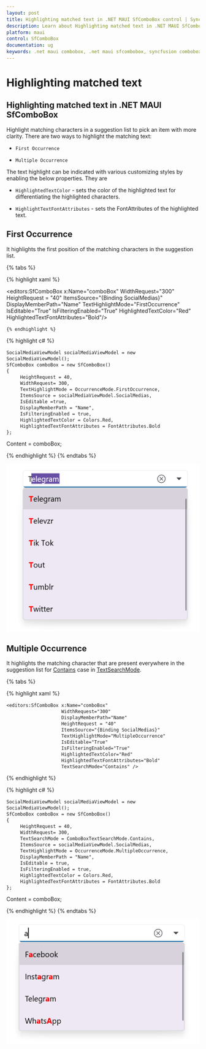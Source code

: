 ```yaml
---
layout: post
title: Highlighting matched text in .NET MAUI SfComboBox control | Syncfusion
description: Learn about Highlighting matched text in .NET MAUI SfComboBox (SfComboBox) control and more details.
platform: maui
control: SfComboBox
documentation: ug
keywords: .net maui combobox, .net maui sfcombobox, syncfusion combobox, combobox maui, .net maui dropdown list, .net maui select menu.
---
```


# Highlighting matched text

## Highlighting matched text in .NET MAUI SfComboBox

Highlight matching characters in a suggestion list to pick an item with more clarity. There are two ways to highlight the matching text:

*   `First Occurrence`

*   `Multiple Occurrence`

The text highlight can be indicated with various customizing styles by enabling the below properties. They are

*   `HighlightedTextColor` - sets the color of the highlighted text for differentiating the highlighted characters.

*   `HighlightTextFontAttributes` - sets the FontAttributes of the highlighted text.

## First Occurrence
It highlights the first position of the matching characters in the suggestion list.

{% tabs %}

{% highlight xaml %}

<editors:SfComboBox x:Name="comboBox"
                    WidthRequest="300"
                    HeightRequest = "40"
                    ItemsSource="{Binding SocialMedias}"
                    DisplayMemberPath="Name"
                    TextHighlightMode="FirstOccurrence"
                    IsEditable="True"
                    IsFilteringEnabled="True"
                    HighlightedTextColor="Red"
                    HighlightedTextFontAttributes="Bold"/>

    {% endhighlight %}

{% highlight c# %}

    SocialMediaViewModel socialMediaViewModel = new SocialMediaViewModel();
    SfComboBox comboBox = new SfComboBox() 
    {
         HeightRequest = 40,
         WidthRequest= 300,
         TextHighlightMode = OccurrenceMode.FirstOccurrence,
         ItemsSource = socialMediaViewModel.SocialMedias,
         IsEditable =true,
         DisplayMemberPath = "Name",
         IsFilteringEnabled = true,
         HighlightedTextColor = Colors.Red,
         HighlightedTextFontAttributes = FontAttributes.Bold
    };
Content = comboBox;

{% endhighlight %}
{% endtabs %}

![HighlightText Image](images/HighlightingText/firstoccurence1.png)

## Multiple Occurrence

It highlights the matching character that are present everywhere in the suggestion list for [Contains](https://help.syncfusion.com/cr/maui/Syncfusion.Maui.Inputs.ComboBoxTextSearchMode.html#Syncfusion_Maui_Inputs_ComboBoxTextSearchMode_Contains) case in [TextSearchMode](https://help.syncfusion.com/cr/maui/Syncfusion.Maui.Inputs.SfComboBox.html#Syncfusion_Maui_Inputs_SfComboBox_TextSearchMode).

{% tabs %}

{% highlight xaml %}

    <editors:SfComboBox x:Name="comboBox"
                        WidthRequest="300"
                        DisplayMemberPath="Name"
                        HeightRequest = "40"
                        ItemsSource="{Binding SocialMedias}"
                        TextHighlightMode="MultipleOccurrence"
                        IsEditable="True"
                        IsFilteringEnabled="True"
                        HighlightedTextColor="Red"
                        HighlightedTextFontAttributes="Bold"
                        TextSearchMode="Contains" />

{% endhighlight %}

{% highlight c# %}

    SocialMediaViewModel socialMediaViewModel = new SocialMediaViewModel();
    SfComboBox comboBox = new SfComboBox() 
    {
         HeightRequest = 40,
         WidthRequest= 300,
         TextSearchMode = ComboBoxTextSearchMode.Contains,
         ItemsSource = socialMediaViewModel.SocialMedias,
         TextHighlightMode = OccurrenceMode.MultipleOccurrence,
         DisplayMemberPath = "Name",
         IsEditable = true,
         IsFilteringEnabled = true,
         HighlightedTextColor = Colors.Red,
         HighlightedTextFontAttributes = FontAttributes.Bold
    };
Content = comboBox;

{% endhighlight %}
{% endtabs %}

![HighlightText Image](images/HighlightingText/multipleoccurence2.png)